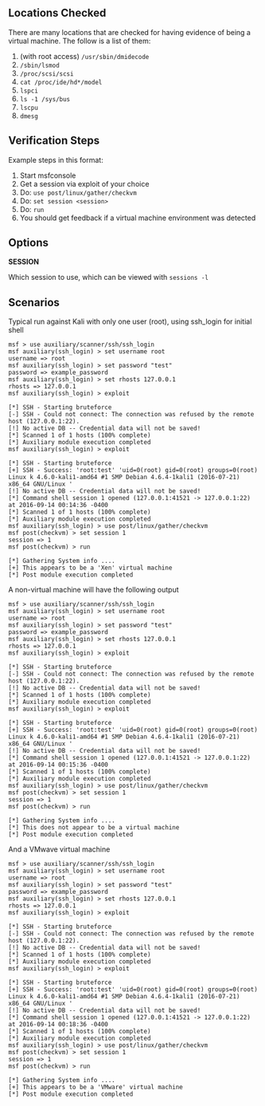 ## Locations Checked

There are many locations that are checked for having evidence of being a virtual machine.  The follow is a list of them:

1. (with root access) `/usr/sbin/dmidecode`
2. `/sbin/lsmod`
3. `/proc/scsi/scsi`
4. `cat /proc/ide/hd*/model`
5. `lspci`
6. `ls -1 /sys/bus`
7. `lscpu`
8. `dmesg`

## Verification Steps

  Example steps in this format:

  1. Start msfconsole
  2. Get a session via exploit of your choice
  3. Do: `use post/linux/gather/checkvm`
  4. Do: `set session <session>`
  5. Do: `run`
  6. You should get feedback if a virtual machine environment was detected

## Options

  **SESSION**

  Which session to use, which can be viewed with `sessions -l`

## Scenarios

  Typical run against Kali with only one user (root), using ssh_login for initial shell

```
msf > use auxiliary/scanner/ssh/ssh_login
msf auxiliary(ssh_login) > set username root
username => root
msf auxiliary(ssh_login) > set password "test"
password => example_password
msf auxiliary(ssh_login) > set rhosts 127.0.0.1
rhosts => 127.0.0.1
msf auxiliary(ssh_login) > exploit

[*] SSH - Starting bruteforce
[-] SSH - Could not connect: The connection was refused by the remote host (127.0.0.1:22).
[!] No active DB -- Credential data will not be saved!
[*] Scanned 1 of 1 hosts (100% complete)
[*] Auxiliary module execution completed
msf auxiliary(ssh_login) > exploit

[*] SSH - Starting bruteforce
[+] SSH - Success: 'root:test' 'uid=0(root) gid=0(root) groups=0(root) Linux k 4.6.0-kali1-amd64 #1 SMP Debian 4.6.4-1kali1 (2016-07-21) x86_64 GNU/Linux '
[!] No active DB -- Credential data will not be saved!
[*] Command shell session 1 opened (127.0.0.1:41521 -> 127.0.0.1:22) at 2016-09-14 00:14:36 -0400
[*] Scanned 1 of 1 hosts (100% complete)
[*] Auxiliary module execution completed
msf auxiliary(ssh_login) > use post/linux/gather/checkvm 
msf post(checkvm) > set session 1
session => 1
msf post(checkvm) > run

[*] Gathering System info ....
[+] This appears to be a 'Xen' virtual machine
[*] Post module execution completed
  ```
A non-virtual machine will have the following output
```
msf > use auxiliary/scanner/ssh/ssh_login
msf auxiliary(ssh_login) > set username root
username => root
msf auxiliary(ssh_login) > set password "test"
password => example_password
msf auxiliary(ssh_login) > set rhosts 127.0.0.1
rhosts => 127.0.0.1
msf auxiliary(ssh_login) > exploit

[*] SSH - Starting bruteforce
[-] SSH - Could not connect: The connection was refused by the remote host (127.0.0.1:22).
[!] No active DB -- Credential data will not be saved!
[*] Scanned 1 of 1 hosts (100% complete)
[*] Auxiliary module execution completed
msf auxiliary(ssh_login) > exploit

[*] SSH - Starting bruteforce
[+] SSH - Success: 'root:test' 'uid=0(root) gid=0(root) groups=0(root) Linux k 4.6.0-kali1-amd64 #1 SMP Debian 4.6.4-1kali1 (2016-07-21) x86_64 GNU/Linux '
[!] No active DB -- Credential data will not be saved!
[*] Command shell session 1 opened (127.0.0.1:41521 -> 127.0.0.1:22) at 2016-09-14 00:15:36 -0400
[*] Scanned 1 of 1 hosts (100% complete)
[*] Auxiliary module execution completed
msf auxiliary(ssh_login) > use post/linux/gather/checkvm 
msf post(checkvm) > set session 1
session => 1
msf post(checkvm) > run

[*] Gathering System info ....
[*] This does not appear to be a virtual machine
[*] Post module execution completed
  ```
And a VMwave virtual machine
```
msf > use auxiliary/scanner/ssh/ssh_login
msf auxiliary(ssh_login) > set username root
username => root
msf auxiliary(ssh_login) > set password "test"
password => example_password
msf auxiliary(ssh_login) > set rhosts 127.0.0.1
rhosts => 127.0.0.1
msf auxiliary(ssh_login) > exploit

[*] SSH - Starting bruteforce
[-] SSH - Could not connect: The connection was refused by the remote host (127.0.0.1:22).
[!] No active DB -- Credential data will not be saved!
[*] Scanned 1 of 1 hosts (100% complete)
[*] Auxiliary module execution completed
msf auxiliary(ssh_login) > exploit

[*] SSH - Starting bruteforce
[+] SSH - Success: 'root:test' 'uid=0(root) gid=0(root) groups=0(root) Linux k 4.6.0-kali1-amd64 #1 SMP Debian 4.6.4-1kali1 (2016-07-21) x86_64 GNU/Linux '
[!] No active DB -- Credential data will not be saved!
[*] Command shell session 1 opened (127.0.0.1:41521 -> 127.0.0.1:22) at 2016-09-14 00:18:36 -0400
[*] Scanned 1 of 1 hosts (100% complete)
[*] Auxiliary module execution completed
msf auxiliary(ssh_login) > use post/linux/gather/checkvm 
msf post(checkvm) > set session 1
session => 1
msf post(checkvm) > run

[*] Gathering System info ....
[+] This appears to be a 'VMware' virtual machine
[*] Post module execution completed
```
